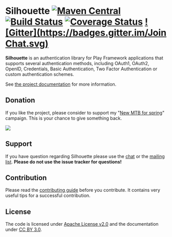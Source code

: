 Silhouette [![Maven Central](https://maven-badges.herokuapp.com/maven-central/com.mohiva/play-silhouette_2.11/badge.svg)](https://maven-badges.herokuapp.com/maven-central/com.mohiva/play-silhouette_2.11) [![Build Status](https://travis-ci.org/mohiva/play-silhouette.png)](https://travis-ci.org/mohiva/play-silhouette) [![Coverage Status](https://coveralls.io/repos/mohiva/play-silhouette/badge.svg?branch=master&service=github)](https://coveralls.io/github/mohiva/play-silhouette?branch=master) [![Gitter](https://badges.gitter.im/Join Chat.svg)](https://gitter.im/mohiva/play-silhouette?utm_source=badge&utm_medium=badge&utm_campaign=pr-badge&utm_content=badge)
==========

**Silhouette** is an authentication library for Play Framework applications that supports several authentication methods, including OAuth1, OAuth2, OpenID, Credentials, Basic Authentication, Two Factor Authentication or custom authentication schemes.

See [the project documentation] for more information.

## Donation

If you like the project, please consider to support my "[New MTB for spring]" campaign. This is your chance to give something back.

<a target="_blank" style="border:none;" href="http://www.gofundme.com/7qyupykw?utm_medium=wdgt" title="Visit this page now."><img style="border:none;" src="https://funds.gofundme.com/css/3.0_donate/green/widget.png"></a>

## Support

If you have question regarding Silhouette please use the [chat] or the [mailing list]. **Please do not use the issue tracker for questions!**

## Contribution

Please read the [contributing guide] before you contribute. It contains very useful tips for a successful contribution.

## License

The code is licensed under [Apache License v2.0] and the documentation under [CC BY 3.0].

[the project documentation]: http://silhouette.mohiva.com/docs
[chat]: https://gitter.im/mohiva/play-silhouette
[mailing list]: https://groups.google.com/forum/#!forum/play-silhouette
[contributing guide]: CONTRIBUTING.md
[Apache License v2.0]: http://www.apache.org/licenses/LICENSE-2.0
[CC BY 3.0]: http://creativecommons.org/licenses/by/3.0/
[New MTB for spring]: http://blog.mohiva.com/2016/01/new-mtb-for-spring-campaign.html
